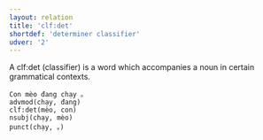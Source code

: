 ```yaml
---
layout: relation
title: 'clf:det'
shortdef: 'determiner classifier'
udver: '2'
---
```


A clf:det (classifier) is a word which accompanies a noun in certain grammatical contexts.

~~~ sdparse
Con mèo đang chạy 。
advmod(chạy, đang)
clf:det(mèo, con)
nsubj(chạy, mèo)
punct(chạy, 。)
~~~

<!-- Interlanguage links updated Po 11. listopadu 2024, 20:10:36 CET -->
